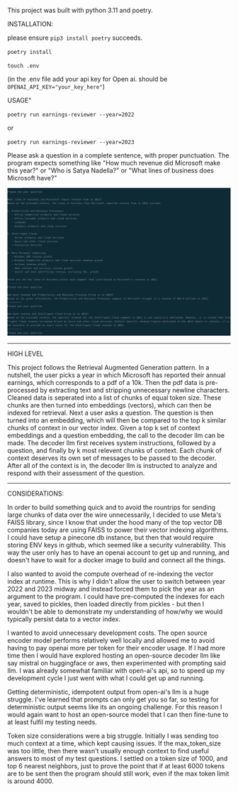 
This project was built with python 3.11 and poetry.

INSTALLATION:

please ensure `pip3 install poetry` succeeds.

`poetry install`

`touch .env`

(in the .env file add your api key for Open ai. should be `OPENAI_API_KEY="your_key_here"`)

USAGE"

`poetry run earnings-reviewer --year=2022`

or

`poetry run earnings-reviewer --year=2023`


Please ask a question in a complete sentence, with proper punctuation. The program expects something like "How much revenue did Microsoft make this year?" or "Who is Satya Nadella?" or "What lines of business does Microsoft have?"

![alt text](https://github.com/raghureddyram/prophet/blob/master/example.png?raw=true)



--------
HIGH LEVEL

This project follows the Retrieval Augmented Generation pattern. In a nutshell, the user picks a year in which Microsoft has reported their annual earnings, which corresponds to a pdf of a 10k. Then the pdf data is pre-processed by extracting text and stripping unnecessary newline characters. Cleaned data is seperated into a list of chunks of equal token size. These chunks are then turned into embeddings (vectors), which can then be indexed for retrieval.
Next a user asks a question. The question is then turned into an embedding, which will then be compared to the top k similar chunks of context in our vector index. Given a top k set of context embeddings and a question embedding, the call to the decoder llm can be made. The decoder llm first receives system instructions, followed by a question, and finally by k most relevent chunks of context. Each chunk of context deserves its own set of messages to be passed to the decoder. After all of the context is in, the decoder llm is instructed to analyze and respond with their assessment of the question.

---------
CONSIDERATIONS:

In order to build something quick and to avoid the rountrips for sending large chunks of data over the wire unnecessarily, I decided to use Meta's FAISS library, since I know that under the hood many of the top vector DB companies today are using FAISS to power their vector indexing algorithms. I could have setup a pinecone db instance, but then that would require storing ENV keys in github, which seemed like a security vulnerability. This way the user only has to have an openai account to get up and running, and doesn't have to wait for a docker image to build and connect all the things.

I also wanted to avoid the compute overhead of re-indexing the vector index at runtime. This is why I didn't allow the user to switch between year 2022 and 2023 midway and instead forced them to pick the year as an argument to the program. I could have pre-computed the indexes for each year, saved to pickles, then loaded directly from pickles - but then I wouldn't be able to demonstrate my understanding of how/why we would typically persist data to a vector index.

I wanted to avoid unnecessary development costs. The open source encoder model performs relatively well locally and allowed me to avoid having to pay openai more per token for their encoder usage. If I had more time then I would have explored hosting an open-source decoder llm like say mistral on huggingface or aws, then experimented with prompting said llm. I was already somewhat familiar with open-ai's api, so to speed up my development cycle I just went with what I could get up and running.

Getting deterministic, idempotent output from open-ai's llm is a huge struggle. I've learned that prompts can only get you so far, so testing for deterministic output seems like its an ongoing challenge. For this reason I would again want to host an open-source model that I can then fine-tune to at least fulfil my testing needs.

Token size considerations were a big struggle. Initially I was sending too much context at a time, which kept causing issues. If the max_token_size was too little, then there wasn't usually enough context to find useful answers to most of my test questions. I settled on a token size of 1000, and top 6 nearest neighbors, just to prove the point that if at least 6000 tokens are to be sent then the program should still work, even if the max token limit is around 4000. 

